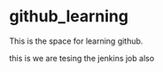 # github_learning

This is the space for learning github.


this is we are tesing the jenkins job also
